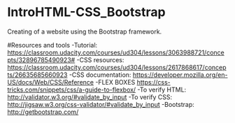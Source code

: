 # IntroHTML-CSS_Bootstrap
Creating of a website using the Bootstrap framework.

#Resources and tools
-Tutorial: https://classroom.udacity.com/courses/ud304/lessons/3063988721/concepts/32896785490923#
-CSS resources: https://classroom.udacity.com/courses/ud304/lessons/2617868617/concepts/26635685660923
-CSS documentation: https://developer.mozilla.org/en-US/docs/Web/CSS/Reference
-FLEX BOXES https://css-tricks.com/snippets/css/a-guide-to-flexbox/
-To verify HTML: http://validator.w3.org/#validate_by_input
-To verify CSS: http://jigsaw.w3.org/css-validator/#validate_by_input
-Bootstrap: http://getbootstrap.com/


